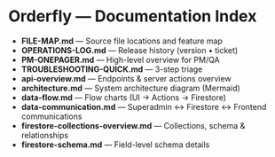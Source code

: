 # Orderfly — Documentation Index

- **FILE-MAP.md** — Source file locations and feature map  
- **OPERATIONS-LOG.md** — Release history (version • ticket)  
- **PM-ONEPAGER.md** — High-level overview for PM/QA  
- **TROUBLESHOOTING-QUICK.md** — 3-step triage  
- **api-overview.md** — Endpoints & server actions overview  
- **architecture.md** — System architecture diagram (Mermaid)  
- **data-flow.md** — Flow charts (UI → Actions → Firestore)  
- **data-communication.md** — Superadmin ↔ Firestore ↔ Frontend communications  
- **firestore-collections-overview.md** — Collections, schema & relationships  
- **firestore-schema.md** — Field-level schema details  
